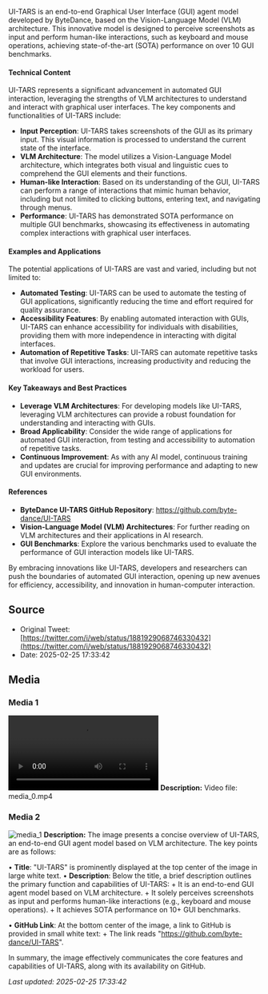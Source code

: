UI-TARS is an end-to-end Graphical User Interface (GUI) agent model developed by ByteDance, based on the Vision-Language Model (VLM) architecture. This innovative model is designed to perceive screenshots as input and perform human-like interactions, such as keyboard and mouse operations, achieving state-of-the-art (SOTA) performance on over 10 GUI benchmarks.

#### Technical Content
UI-TARS represents a significant advancement in automated GUI interaction, leveraging the strengths of VLM architectures to understand and interact with graphical user interfaces. The key components and functionalities of UI-TARS include:

* **Input Perception**: UI-TARS takes screenshots of the GUI as its primary input. This visual information is processed to understand the current state of the interface.
* **VLM Architecture**: The model utilizes a Vision-Language Model architecture, which integrates both visual and linguistic cues to comprehend the GUI elements and their functions.
* **Human-like Interaction**: Based on its understanding of the GUI, UI-TARS can perform a range of interactions that mimic human behavior, including but not limited to clicking buttons, entering text, and navigating through menus.
* **Performance**: UI-TARS has demonstrated SOTA performance on multiple GUI benchmarks, showcasing its effectiveness in automating complex interactions with graphical user interfaces.

#### Examples and Applications
The potential applications of UI-TARS are vast and varied, including but not limited to:
* **Automated Testing**: UI-TARS can be used to automate the testing of GUI applications, significantly reducing the time and effort required for quality assurance.
* **Accessibility Features**: By enabling automated interaction with GUIs, UI-TARS can enhance accessibility for individuals with disabilities, providing them with more independence in interacting with digital interfaces.
* **Automation of Repetitive Tasks**: UI-TARS can automate repetitive tasks that involve GUI interactions, increasing productivity and reducing the workload for users.

#### Key Takeaways and Best Practices
- **Leverage VLM Architectures**: For developing models like UI-TARS, leveraging VLM architectures can provide a robust foundation for understanding and interacting with GUIs.
- **Broad Applicability**: Consider the wide range of applications for automated GUI interaction, from testing and accessibility to automation of repetitive tasks.
- **Continuous Improvement**: As with any AI model, continuous training and updates are crucial for improving performance and adapting to new GUI environments.

#### References
- **ByteDance UI-TARS GitHub Repository**: https://github.com/byte-dance/UI-TARS
- **Vision-Language Model (VLM) Architectures**: For further reading on VLM architectures and their applications in AI research.
- **GUI Benchmarks**: Explore the various benchmarks used to evaluate the performance of GUI interaction models like UI-TARS.

By embracing innovations like UI-TARS, developers and researchers can push the boundaries of automated GUI interaction, opening up new avenues for efficiency, accessibility, and innovation in human-computer interaction.
## Source

- Original Tweet: [https://twitter.com/i/web/status/1881929068746330432](https://twitter.com/i/web/status/1881929068746330432)
- Date: 2025-02-25 17:33:42


## Media

### Media 1
![media_0](./media_0.mp4)
**Description:** Video file: media_0.mp4

### Media 2
![media_1](./media_1.jpg)
**Description:** The image presents a concise overview of UI-TARS, an end-to-end GUI agent model based on VLM architecture. The key points are as follows:

• **Title**: "UI-TARS" is prominently displayed at the top center of the image in large white text.
• **Description**: Below the title, a brief description outlines the primary function and capabilities of UI-TARS:
	+ It is an end-to-end GUI agent model based on VLM architecture.
	+ It solely perceives screenshots as input and performs human-like interactions (e.g., keyboard and mouse operations).
	+ It achieves SOTA performance on 10+ GUI benchmarks.

• **GitHub Link**: At the bottom center of the image, a link to GitHub is provided in small white text:
	+ The link reads "https://github.com/byte-dance/UI-TARS".

In summary, the image effectively communicates the core features and capabilities of UI-TARS, along with its availability on GitHub.

*Last updated: 2025-02-25 17:33:42*